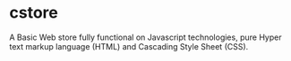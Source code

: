 # cstore

A Basic Web store fully functional on Javascript technologies, pure Hyper text markup language (HTML) and Cascading Style Sheet  (CSS).